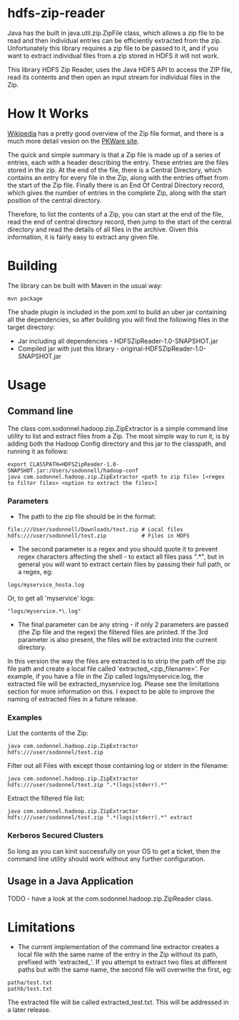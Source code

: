 # hdfs-zip-reader

Java has the built in java.util.zip.ZipFile class, which allows a zip file to be read and then individual entries can be efficiently extracted from the zip. Unfortunately this library requires a zip file to be passed to it, and if you want to extract individual files from a zip stored in HDFS it will not work.

This library HDFS Zip Reader, uses the Java HDFS API to access the ZIP file, read its contents and then open an input stream for individual files in the Zip.

# How It Works

[Wikipedia](https://en.wikipedia.org/wiki/Zip_(file_format)) has a pretty good overview of the Zip file format, and there is a much more detail vesion on the [PKWare site](https://pkware.cachefly.net/webdocs/casestudies/APPNOTE.TXT).

The quick and simple summary is that a Zip file is made up of a series of entries, each with a header describing the entry. These entries are the files stored in the zip. At the end of the file, there is a Central Directory, which contains an entry for every file in the Zip, along with the entries offset from the start of the Zip file. Finally there is an End Of Central Directory record, which gives the number of entries in the complete Zip, along with the start position of the central directory.

Therefore, to list the contents of a Zip, you can start at the end of the file, read the end of central directory record, then jump to the start of the central directory and read the details of all files in the archive. Given this information, it is fairly easy to extract any given file.

# Building

The library can be built with Maven in the usual way:

    mvn package

The shade plugin is included in the pom.xml to build an uber jar containing all the dependencies, so after building you will find the following files in the target directory:

 * Jar including all dependencies - HDFSZipReader-1.0-SNAPSHOT.jar
 * Compiled jar with just this library - original-HDFSZipReader-1.0-SNAPSHOT.jar

# Usage

## Command line

The class com.sodonnel.hadoop.zip.ZipExtractor is a simple command line utility to list and extract files from a Zip. The most simple way to run it, is by adding both the Hadoop Config directory and this jar to the classpath, and running it as follows:

    export CLASSPATH=HDFSZipReader-1.0-SNAPSHOT.jar:/Users/sodonnell/hadoop-conf
    java com.sodonnel.hadoop.zip.ZipExtractor <path to zip file> [<regex to filter files> <option to extract the files>]

### Parameters

* The path to the zip file should be in the format:

```
file:///User/sodonnell/Downloads/test.zip # Local files
hdfs:///user/sodonnell/test.zip           # Files in HDFS
```	

* The second parameter is a regex and you should quote it to prevent regex characters affecting the shell - to extact all files pass ".*", but in general you will want to extract certain files by passing their full path, or a regex, eg:

```
logs/myservice_hosta.log
```

Or, to get all 'myservice' logs:

    "logs/myservice.*\.log"

* The final parameter can be any string - if only 2 parameters are passed (the Zip file and the regex) the filtered files are printed. If the 3rd parameter is also present, the files will be extracted into the current directory.

In this version the way the files are extracted is to strip the path off the zip file path and create a local file called 'extracted\_<zip\_filename>'. For example, if you have a file in the Zip called logs/myservice.log, the extracted file will be extracted_myservice.log. Please see the limitations section for more information on this. I expect to be able to improve the naming of extracted files in a future release.


### Examples

List the contents of the Zip:

    java com.sodonnel.hadoop.zip.ZipExtractor hdfs:///user/sodonnel/test.zip

Filter out all Files with except those containing log or stderr in the filename:

    java com.sodonnel.hadoop.zip.ZipExtractor hdfs:///user/sodonnel/test.zip ".*(logs|stderr).*"

Extract the filtered file list:

    java com.sodonnel.hadoop.zip.ZipExtractor hdfs:///user/sodonnel/test.zip ".*(logs|stderr).*" extract


### Kerberos Secured Clusters

So long as you can kinit successfully on your OS to get a ticket, then the command line utility should work without any further configuration.

## Usage in a Java Application

TODO - have a look at the com.sodonnel.hadoop.zip.ZipReader class.


# Limitations

* The current implementation of the command line extractor creates a local file with the same name of the entry in the Zip without its path, prefixed with 'extracted_'. If you attempt to extract two files at different paths but with the same name, the second file will overwrite the first, eg:

```
patha/test.txt
pathb/test.txt
```

The extracted file will be called extracted_test.txt. This will be addressed in a later release.

